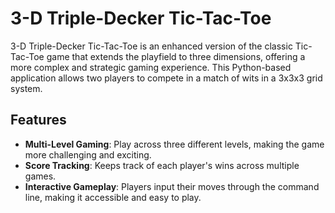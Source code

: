 # 3-D Triple-Decker Tic-Tac-Toe

3-D Triple-Decker Tic-Tac-Toe is an enhanced version of the classic Tic-Tac-Toe game that extends the playfield to three dimensions, offering a more complex and strategic gaming experience. This Python-based application allows two players to compete in a match of wits in a 3x3x3 grid system.

## Features

- **Multi-Level Gaming**: Play across three different levels, making the game more challenging and exciting.
- **Score Tracking**: Keeps track of each player's wins across multiple games.
- **Interactive Gameplay**: Players input their moves through the command line, making it accessible and easy to play.

